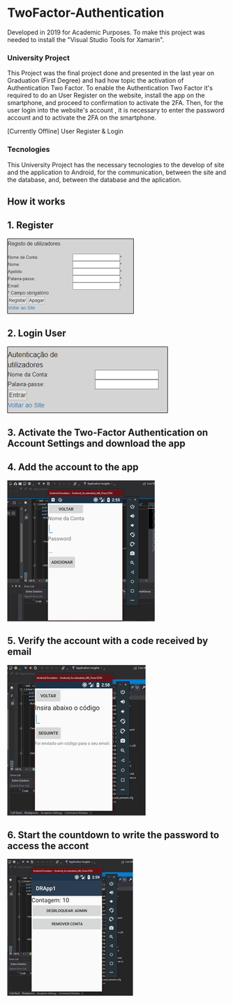 # TwoFactor-Authentication 
Developed in 2019 for Academic Purposes.
To make this project was needed to install the "Visual Studio Tools for Xamarin".

### University Project
This Project was the final project done and presented in the last year on Graduation (First Degree) and had how topic the activation of Authentication Two Factor. 
To enable the Authentication Two Factor it's required to do an User Register on the website, install the app on the smartphone, and proceed to confirmation to activate the 2FA. Then, for the user login into the website's account , it is necessary to enter the password account and to activate the 2FA on the smartphone.

[Currently Offline]
User Register & Login

### Tecnologies
This University Project has the necessary tecnologies to the develop of site and the application to Android, for the communication, between the site and the database, and, between the database and the aplication.

## How it works
## 1. Register
![user register](https://github.com/DavidCRicardo/TwoFactor-Authentication/blob/main/user_register.png)
## 2. Login User
![user login](https://github.com/DavidCRicardo/TwoFactor-Authentication/blob/main/user_login.png)
## 3. Activate the Two-Factor Authentication on Account Settings and download the app
## 4. Add the account to the app
![account add](https://github.com/DavidCRicardo/TwoFactor-Authentication/blob/main/account_add.png)
## 5. Verify the account with a code received by email
![account verify](https://github.com/DavidCRicardo/TwoFactor-Authentication/blob/main/account_verify.png)
## 6. Start the countdown to write the password to access the accont
![account unlock](https://github.com/DavidCRicardo/TwoFactor-Authentication/blob/main/account_unlock.png)
